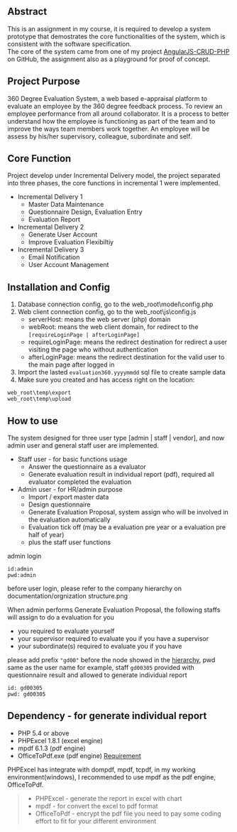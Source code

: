 ## Abstract
This is an assignment in my course, it is required to develop a system prototype that demostrates the core functionalities of the system, which is consistent with the software specification.<br />
The core of the system came from one of my project [AngularJS-CRUD-PHP](https://github.com/keithbox/AngularJS-CRUD-PHP) on GitHub, the assignment also as a playground for proof of concept.

## Project Purpose
360 Degree Evaluation System, a web based e-appraisal platform to evaluate an employee by the 360 degree feedback process. To review an employee performance from all around collaborator. It is a process to better understand how the employee is functioning as part of the team and to improve the ways team members work together. An employee will be assess by his/her supervisory, colleague, subordinate and self.

## Core Function
Project develop under Incremental Delivery model, the project separated into three phases, the core functions in incremental 1 were implemented.
- Incremental Delivery 1 
  - Master Data Maintenance
  - Questionnaire Design, Evaluation Entry
  - Evaluation Report
- Incremental Delivery 2
  - Generate User Account
  - Improve Evaluation Flexibiltiy
- Incremental Delivery 3
  - Email Notification
  - User Account Management

## Installation and Config
1. Database connection config, go to the web_root\model\config.php
2. Web client connection config, go to the web_root\js\config.js
   - serverHost: means the web server (php) domain
   - webRoot: means the web client domain, for redirect to the `[requireLoginPage | afterLoginPage]`
   - requireLoginPage: means the redirect destination for redirect a user visiting the page who without authentication
   - afterLoginPage: means the redirect destination for the valid user to the main page after logged in
3. Import the lasted `evaluation360.yyyymmdd` sql file to create sample data
4. Make sure you created and has access right on the location:
```
web_root\temp\export
web_root\temp\upload
```

## How to use
The system designed for three user type [admin | staff | vendor], and now admin user and general staff user are implemented.
- Staff user - for basic functions usage
  - Answer the questionnaire as a evaluator
  - Generate evaluation result in individual report (pdf), required all evaluator completed the evaluation
- Admin user - for HR/admin purpose
  - Import / export master data
  - Design questionnaire
  - Generate Evaluation Proposal, system assign who will be involved in the evaluation automatically
  - Evaluation tick off (may be a evaluation pre year or a evaluation pre half of year)
  - plus the staff user functions

admin login
```
id:admin
pwd:admin
```

before user login, please refer to the company hierarchy on documentation/orgnization structure.png

When admin performs Generate Evaluation Proposal, the following staffs will assign to do a evaluation for you
- you required to evaluate yourself
- your supervisor required to evaluate you if you have a supervisor
- your subordinate(s) required to evaluate you if you have

please add prefix `"gd00"` before the node showed in the [hierarchy](https://github.com/keithbox/PPSP-360_Degree_Evaluation_System/blob/master/documentation/Organization%20Structure.JPG), pwd same as the user name
for example, staff `gd00305` provided with questionnaire result and allowed to generate individual report
```
id: gd00305
pwd: gd00305
```

## Dependency - for generate individual report
- PHP 5.4 or above
- PHPExcel 1.8.1 (excel engine)
- mpdf 6.1.3 (pdf engine)
- OfficeToPdf.exe (pdf engine) [Requirement](https://officetopdf.codeplex.com/)

PHPExcel has integrate with dompdf, mpdf, tcpdf, in my working environment(windows), I recommended to use mpdf as the pdf engine, OfficeToPdf.

> - PHPExcel - generate the report in excel with chart
> - mpdf - for convert the excel to pdf format
> - OfficeToPdf - encrypt the pdf file
you need to pay some coding effort to fit for your different environment
